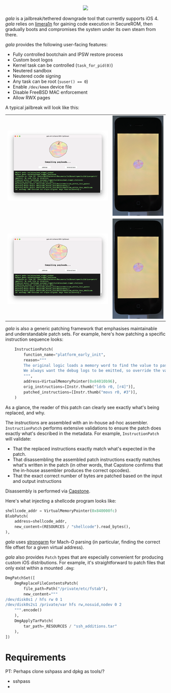 <div align="center">
  <img src="assets/readme_spread.png">
</div>

*gala* is a jailbreak/tethered downgrade tool that currently supports iOS 4. *gala* relies on [limera1n](https://www.theiphonewiki.com/wiki/Limera1n_Exploit) for gaining code execution in SecureROM, then gradually boots and compromises the system under its own steam from there.

*gala* provides the following user-facing features:

* Fully controlled bootchain and IPSW restore process
* Custom boot logos
* Kernel task can be controlled (`task_for_pid(0)`)
* Neutered sandbox
* Neutered code signing
* Any task can be root (`suser() == 0`)
* Enable `/dev/kmem` device file
* Disable FreeBSD MAC enforcement
* Allow RWX pages

A typical jailbreak will look like this:

<table>
    <tr>
        <td><img src="assets/readme/runner.png"/></td>
        <td><img src="assets/readme/ibss_background.png"></td>
    </tr> 
    <tr>
        <td><img src="assets/readme/runner.png"/></td>
        <td><img src="assets/readme/ibss_background.png"></td>
    </tr>
</table>

*gala* is also a generic patching framework that emphasises maintainable and understandable patch sets. For example, here's how patching a specific instruction sequence looks:

```python
    InstructionPatch(
        function_name="platform_early_init",
        reason="""
        The original logic loads a memory word to find the value to pass to debug_enable_uarts(). 
        We always want the debug logs to be emitted, so override the value here.
        """,
        address=VirtualMemoryPointer(0x84010b96),
        orig_instructions=[Instr.thumb("ldrb r0, [r4]")],
        patched_instructions=[Instr.thumb("movs r0, #3")],
    )
```

As a glance, the reader of this patch can clearly see exactly what's being replaced, and why.

The instructions are assembled with an in-house ad-hoc assembler. `InstructionPatch` performs extensive validations to ensure the patch does exactly what's described in the metadata. For example, `InstructionPatch` will validate:

* That the replaced instructions exactly match what's expected in the patch.
* That disassembling the assembled patch instructions exactly matches what's written in the patch (in other words, that Capstone confirms that the in-house assembler produces the correct opcodes).
* That the exact correct number of bytes are patched based on the input and output instructions

Disassembly is performed via [Capstone](https://www.capstone-engine.org).

Here's what injecting a shellcode program looks like:

```python
shellcode_addr = VirtualMemoryPointer(0x840000fc)
BlobPatch(
    address=shellcode_addr,
    new_content=(RESOURCES / "shellcode").read_bytes(),
),
```

_gala_ uses [strongarm](https://github.com/datatheorem/strongarm) for Mach-O parsing (in particular, finding the correct file offset for a given virtual address).

_gala_ also provides `Patch` types that are especially convenient for producing custom iOS distributions. For example, it's straightforward to patch files that only exist within a mounted `.dmg`:

```python
DmgPatchSet([
    DmgReplaceFileContentsPatch(
        file_path=Path("/private/etc/fstab"),
        new_content="""
/dev/disk0s1 / hfs rw 0 1
/dev/disk0s2s1 /private/var hfs rw,nosuid,nodev 0 2
    """.encode()
    ),
    DmgApplyTarPatch(
        tar_path=_RESOURCES / "ssh_additions.tar"
    ),
])
```

# Requirements

PT: Perhaps clone sshpass and dpkg as tools/?

* sshpass
* 
